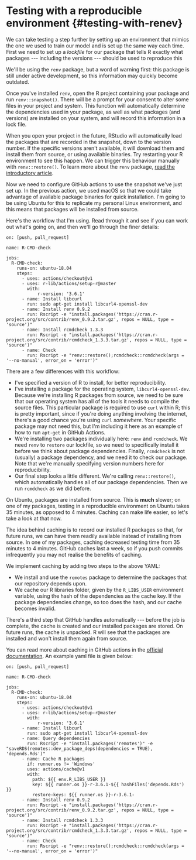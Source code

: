 
# Testing with a reproducible environment {#testing-with-renev}




We can take testing a step further by setting up an environment that mimics the one we used to train our model and is set up the same way each time. First we need to set up a *lockfile* for our package that tells R exactly what packages --- including the versions --- should be used to reproduce this 

We'll be using the `renv` package, but a word of warning first: this package is still under active development, so this information may quickly become outdated.

Once you've installed `renv`, open the R project containing your package and run `renv::snapshot()`. There will be a prompt for your consent to alter some files in your project and system. This function will automatically determine the dependencies used in your package, as well as what packages (and versions) are installed on your system, and will record this information in a lock file.

When you open your project in the future, RStudio will automatically load the packages that are recorded in the snapshot, down to the version number. If the specific versions aren't available, it will download them and install them from source, or using available binaries. Try restarting your R environment to see this happen. We can trigger this behaviour manually with `renv::restore()`. To learn more about the `renv` package, [read the introductory article](https://rstudio.github.io/renv/articles/renv.html).

Now we need to configure GitHub actions to use the snapshot we've just set up. In the previous action, we used macOS so that we could take advantage of available package binaries for quick installation. I'm going to be using Ubuntu for this to replicate my personal Linux environment, and this means that packages will be installed from source.

Here's the workflow that I'm using. Read through it and see if you can work out what's going on, and then we'll go through the finer details:

```
on: [push, pull_request]

name: R-CMD-check

jobs:
  R-CMD-check:
    runs-on: ubuntu-18.04
    steps:
      - uses: actions/checkout@v1
      - uses: r-lib/actions/setup-r@master
        with:
            r-version: '3.6.1'
      - name: Install libcurl
        run: sudo apt-get install libcurl4-openssl-dev
      - name: Install renv 0.9.2
        run: Rscript -e "install.packages('https://cran.r-project.org/src/contrib/renv_0.9.2.tar.gz', repos = NULL, type = 'source')"
      - name: Install rcmdcheck 1.3.3
        run: Rscript -e "install.packages('https://cran.r-project.org/src/contrib/rcmdcheck_1.3.3.tar.gz', repos = NULL, type = 'source')"
      - name: Check
        run: Rscript -e "renv::restore();rcmdcheck::rcmdcheck(args = '--no-manual', error_on = 'error')"
```

There are a few differences with this workflow:

* I've specified a version of R to install, for better reproducibility.
* I've installing a package for the operating system, `libcurl4-openssl-dev`. Because we're installing R packages from source, we need to be sure that our operating system has all of the tools it needs to compile the source files. This particular package is required to use `curl` within R; this is pretty important, since if you're doing anything involving the internet, there's a good chance you're using `curl` *somewhere*. Your specific package may not need this, but I'm including it here as an example of how to run `apt-get` in GitHub Actions.
* We're installing two packages individually here: `renv` and `rcmdcheck`. We need `renv` to `restore` our lockfile, so we need to specifically install it before we think about package dependencies. Finally, `rcmdcheck` is not (usually) a package dependency, and we need it to check our package. Note that we're manually specifying version numbers here for reproducibility.
* Our final step looks a little different. We're calling `renv::restore()`, which automatically handles all of our package dependencies. Then we run `rcmdcheck` as we did before.

On Ubuntu, packages are installed from source. This is **much** slower; on one of my packages, testing in a reproducible environment on Ubuntu takes 35 minutes, as opposed to 4 minutes. Caching can make life easier, so let's take a look at that now.

The idea behind caching is to record our installed R packages so that, for future runs, we can have them readily available instead of installing from source. In one of my packages, caching decreased testing time from 35 minutes to 4 minutes. GitHub caches last a week, so if you push commits infrequently you may not realise the benefits of caching.

We implement caching by adding two steps to the above YAML:

* We install and use the `remotes` package to determine the packages that our repository depends upon.
* We cache our R libraries folder, given by the `R_LIBS_USER` environment variable, using the hash of the dependencies as the cache key. If the package dependencies change, so too does the hash, and our cache becomes invalid.

There's a third step that GitHub handles automatically --- before the job is complete, the cache is created and our installed packages are stored. On future runs, the cache is unpacked. R will see that the packages are installed and won't install them again from source.

You can read more about caching in GitHub actions in the [official documentation](https://github.com/actions/cache). An example yaml file is given below:

```
on: [push, pull_request]

name: R-CMD-check

jobs:
  R-CMD-check:
    runs-on: ubuntu-18.04
    steps:
      - uses: actions/checkout@v1
      - uses: r-lib/actions/setup-r@master
        with:
            r-version: '3.6.1'
      - name: Install libcurl
        run: sudo apt-get install libcurl4-openssl-dev
      - name: Query dependencies
        run: Rscript -e "install.packages('remotes')" -e "saveRDS(remotes::dev_package_deps(dependencies = TRUE), 'depends.Rds')"
      - name: Cache R packages
        if: runner.os != 'Windows'
        uses: actions/cache@v1
        with:
          path: ${{ env.R_LIBS_USER }}
          key: ${{ runner.os }}-r-3.6.1-${{ hashFiles('depends.Rds') }}
          restore-keys: ${{ runner.os }}-r-3.6.1-
      - name: Install renv 0.9.2
        run: Rscript -e "install.packages('https://cran.r-project.org/src/contrib/renv_0.9.2.tar.gz', repos = NULL, type = 'source')"
      - name: Install rcmdcheck 1.3.3
        run: Rscript -e "install.packages('https://cran.r-project.org/src/contrib/rcmdcheck_1.3.3.tar.gz', repos = NULL, type = 'source')"
      - name: Check
        run: Rscript -e "renv::restore();rcmdcheck::rcmdcheck(args = '--no-manual', error_on = 'error')"
```


